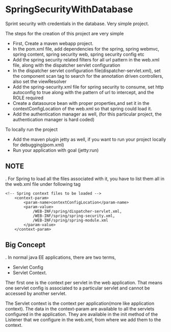 SpringSecurityWithDatabase
==========================

Sprint security with credentials in the database. Very simple project.

The steps for the creation of this project are very simple
* First, Create a maven webapp project.
* In the pom.xml file, add dependencies for the spring, spring webmvc, spring content, spring security web, spring security config etc
* Add the spring security related filters for all url pattern in the web.xml file, along with the dispatcher servlet configuration
* In the dispatcher servlet configuration file(dispatcher-servlet.xml), set the component scan tag to search for the annotation driven controllers, also set the viewResolver
* Add the spring-security.xml file for spring security to consume, set http autoconfig to true along with the pattern of url to intercept, and the ROLE required
* Create a datasource bean with proper properties,and set it in the contextConfigLocation of the web.xml so that spring could load it.
* Add the authentication manager as well, (for this particular project, the authentication manager is hard coded)

To locally run the project
* Add the maven plugin jetty as well, if you want to run your project locally for debugging(pom.xml)
* Run your application with goal (jetty:run)

## NOTE
. For Spring to load all the files associated with it, you have to list them all in the web.xml file under following tag
```
<!-- Spring context files to be loaded -->
    <context-param>
        <param-name>contextConfigLocation</param-name>
        <param-value>
            /WEB-INF/spring/dispatcher-servlet.xml,
            /WEB-INF/spring/spring-security.xml,
            /WEB-INF/spring/spring-module.xml
        </param-value>
    </context-param>
```
## Big Concept
. In normal java EE applications, there are two terms, 
* Servlet Config
* Servlet Context.

Ther first one is the context per servlet in the web application. That means one servlet config is associated to a particular servlet and cannot be accessed by another servlet.

The Servlet context is the context per application(more like application context). The data in the context-param are available to all the servlets configured in the application. They are available in the init method of the Listener that we configure in the web.xml, from where we add them to the context.
